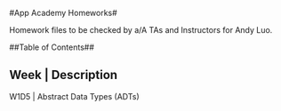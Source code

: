 #App Academy Homeworks#

Homework files to be checked by a/A TAs and Instructors for Andy Luo.


##Table of Contents##

Week             | Description
-------------------------------
W1D5             | Abstract Data Types (ADTs)
